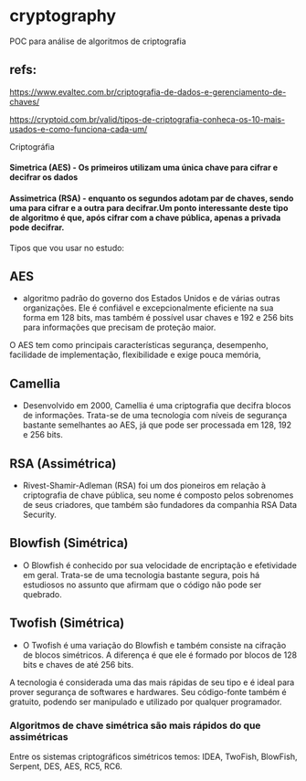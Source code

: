 # cryptography
POC para análise de algoritmos de criptografia

## refs:

https://www.evaltec.com.br/criptografia-de-dados-e-gerenciamento-de-chaves/

https://cryptoid.com.br/valid/tipos-de-criptografia-conheca-os-10-mais-usados-e-como-funciona-cada-um/

Criptográfia

#### Simetrica (AES) - Os primeiros utilizam uma única chave para cifrar e decifrar os dados

#### Assimetrica (RSA)  - enquanto os segundos adotam par de chaves, sendo uma para cifrar e a outra para decifrar.Um ponto interessante deste tipo de algoritmo é que, após cifrar com a chave pública, apenas a privada pode decifrar.


Tipos que vou usar no estudo:

## AES 
-  algoritmo padrão do governo dos Estados Unidos e de várias outras organizações. 
Ele é confiável e excepcionalmente eficiente na sua forma em 128 bits, 
mas também é possível usar chaves e 192 e 256 bits para informações que precisam de proteção maior.

O AES tem como principais características segurança, desempenho, facilidade de implementação, flexibilidade e exige pouca memória,

## Camellia 
- Desenvolvido em 2000, Camellia é uma criptografia que decifra blocos de informações. 
Trata-se de uma tecnologia com níveis de segurança bastante semelhantes ao AES, 
já que pode ser processada em 128, 192 e 256 bits.

## RSA (Assimétrica)
- Rivest-Shamir-Adleman (RSA) foi um dos pioneiros em relação à criptografia de chave pública, 
seu nome é composto pelos sobrenomes de seus criadores, que também são fundadores da companhia RSA Data Security. 

## Blowfish (Simétrica) 
 - O Blowfish é conhecido por sua velocidade de encriptação 
e efetividade em geral. Trata-se de uma tecnologia bastante segura, 
pois há estudiosos no assunto que afirmam que o código não pode ser quebrado.

## Twofish (Simétrica) 
  - O Twofish é uma variação do Blowfish e também consiste na cifração de blocos simétricos.
 A diferença é que ele é formado por blocos de 128 bits e chaves de até 256 bits.

A tecnologia é considerada uma das mais rápidas de seu tipo e é ideal para prover segurança de softwares e hardwares. Seu código-fonte também é gratuito, podendo ser manipulado e utilizado por qualquer programador.

### Algoritmos de chave simétrica são mais rápidos do que assimétricas

Entre os sistemas criptográficos simétricos temos: IDEA, TwoFish, BlowFish, Serpent, DES, AES, RC5, RC6.
